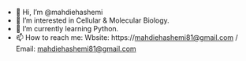 - 👋 Hi, I’m @mahdiehashemi
- 👀 I’m interested in Cellular & Molecular Biology.
- 🌱 I’m currently learning Python.
- 📫 How to reach me: Wbsite: https://mahdiehashemi81@gmail.com / Email: mahdiehashemi81@gmail.com
